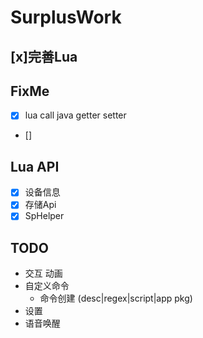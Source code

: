 # SurplusWork

## [x]完善Lua

## FixMe
- [x] lua call java getter setter 
- [] 

## Lua API

- [x] 设备信息
- [x] 存储Api
- [x] SpHelper

## TODO 

 - 交互  动画
 - 自定义命令
   - 命令创建 (desc|regex|script|app pkg)
 - 设置
 - 语音唤醒